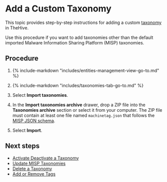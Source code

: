 # Add a Custom Taxonomy

<!-- md:permission `[admin] manageTaxonomy` -->

This topic provides step-by-step instructions for adding a custom [taxonomy](about-taxonomies.md) in TheHive.

Use this procedure if you want to add taxonomies other than the default imported Malware Information Sharing Platform (MISP) taxonomies.

<h2>Procedure</h2>

1. {% include-markdown "includes/entities-management-view-go-to.md" %}

2. {% include-markdown "includes/taxonomies-tab-go-to.md" %}

3. Select **Import taxonomies**.

4. In the **Import taxonomies archive** drawer, drop a ZIP file into the **Taxonomies archive** section or select it from your computer. The ZIP file must contain at least one file named `machinetag.json` that follows the [MISP JSON schema](https://github.com/MISP/misp-taxonomies).

5. Select **Import**.

<h2>Next steps</h2>

* [Activate Deactivate a Taxonomy](activate-deactivate-a-taxonomy.md)
* [Update MISP Taxonomies](update-misp-taxonomies.md)
* [Delete a Taxonomy](delete-a-taxonomy.md)
* [Add or Remove Tags](../../user-guides/analyst-corner/cases/tags/add-remove-tags.md)